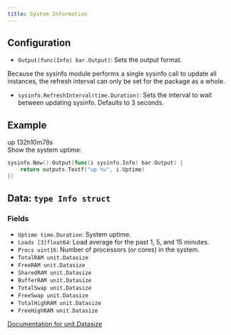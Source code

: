 ```yaml
---
title: System Information
---
```


## Configuration

* `Output(func(Info) bar.Output)`: Sets the output format.

Because the sysinfo module performs a single sysinfo call to update all instances, the refresh
interval can only be set for the package as a whole.

* `sysinfo.RefreshInterval(time.Duration)`: Sets the interval to wait between updating sysinfo.
  Defaults to 3 seconds.

## Example

<div class="module-example-out">up 132h10m78s</div>
Show the system uptime:

```go
sysinfo.New().Output(func(i sysinfo.Info) bar.Output) {
	return outputs.Textf("up %v", i.Uptime)
})
```

## Data: `type Info struct`

### Fields

* `Uptime time.Duration`: System uptime.
* `Loads [3]float64`: Load average for the past 1, 5, and 15 minutes.
* `Procs uint16`: Number of processors (or cores) in the system.
* `TotalRAM unit.Datasize`
* `FreeRAM unit.Datasize`
* `SharedRAM unit.Datasize`
* `BufferRAM unit.Datasize`
* `TotalSwap unit.Datasize`
* `FreeSwap unit.Datasize`
* `TotalHighRAM unit.Datasize`
* `FreeHighRAM unit.Datasize`

[Documentation for unit.Datasize](https://godoc.org/github.com/martinlindhe/unit#Datasize)
